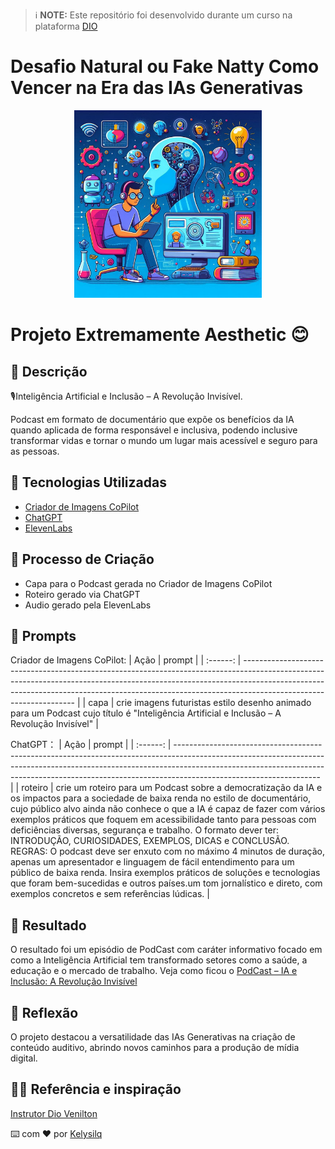 > ℹ️ **NOTE:** Este repositório foi desenvolvido durante um curso na plataforma [DIO](https://dio.me)
# Desafio Natural ou Fake Natty Como Vencer na Era das IAs Generativas


<div align="center">
<img src="https://github.com/Kelysilq/Desafio-Natural-ou-Fake-Natty-Como-Vencer-na-Era-das-IAs-Generativas/blob/main/Imagem_ProdCast.jpg" alt="capa" width="300">
</div>


# Projeto Extremamente Aesthetic 😊
## 📒 Descrição
🎙️Inteligência Artificial e Inclusão – A Revolução Invisível.

Podcast em formato de documentário que expõe os benefícios da IA quando aplicada de forma responsável e inclusiva, podendo inclusive transformar vidas e tornar o mundo um lugar mais acessível e seguro para as pessoas.

## 🤖 Tecnologias Utilizadas

- [Criador de Imagens  CoPilot](https://copilot.microsoft.com/images/create?cc=st&msockid=1da3bb3c5a8a6aac04cbaeb85b286bc3)
- [ChatGPT](https://chat.openai.com/) 
- [ElevenLabs](https://beta.elevenlabs.io/)

## 🧐 Processo de Criação
- Capa para o Podcast gerada no Criador de Imagens  CoPilot
- Roteiro gerado via ChatGPT
- Audio gerado pela ElevenLabs

## 🧠 Prompts
Criador de Imagens  CoPilot:
|   Ação   | prompt                                                                                                                                                                                                                                                                         |
| :------: | ------------------------------------------------------------------------------------------------------------------------------------------------------------------------------------------------------------------------------------------------------------------------------ |
|  capa    | crie imagens futuristas estilo desenho animado para um Podcast cujo título é "Inteligência Artificial e Inclusão – A Revolução Invisível"                                                                                                  |

ChatGPT：
|   Ação   | prompt                                                                                                                                                                                                                                                                         |
| :------: | ------------------------------------------------------------------------------------------------------------------------------------------------------------------------------------------------------------------------------------------------------------------------------ |
| roteiro | crie um roteiro para um Podcast sobre a democratização da IA e os impactos para a sociedade de baixa renda no estilo de documentário, cujo público alvo ainda não conhece o que a IA é capaz de fazer com vários exemplos práticos que foquem em acessibilidade tanto para pessoas com deficiências diversas, segurança e trabalho. O formato dever ter: INTRODUÇÃO, CURIOSIDADES, EXEMPLOS, DICAS  e CONCLUSÃO. REGRAS: O podcast deve ser enxuto com no máximo 4 minutos de duração, apenas  um apresentador e linguagem de fácil entendimento para um público de baixa renda. Insira exemplos práticos de soluções e tecnologias que foram bem-sucedidas e outros países.um tom jornalístico e direto, com exemplos concretos e sem referências lúdicas.                                                                |

## 🚀 Resultado
O resultado foi um episódio de PodCast com caráter informativo focado em como a Inteligência Artificial tem transformado setores como a saúde, a educação e o mercado de trabalho.
Veja como ficou o [PodCast – IA e Inclusão: A Revolução Invisível](https://github.com/Kelysilq/Desafio-Natural-ou-Fake-Natty-Como-Vencer-na-Era-das-IAs-Generativas/commit/c61f9b1cc745abb588d467caa50ff469c45e5004)

## 💭 Reflexão 
O projeto destacou a versatilidade das IAs Generativas na criação de conteúdo auditivo, abrindo novos caminhos para a produção de mídia digital.

  ## 👨‍💻 Referência e inspiração
[Instrutor Dio Venilton](https://github.com/digitalinnovationone/lab-natty-or-not/commits?author=falvojr)

⌨️ com ❤️ por [Kelysilq](https://github.com/Kelysilq)
